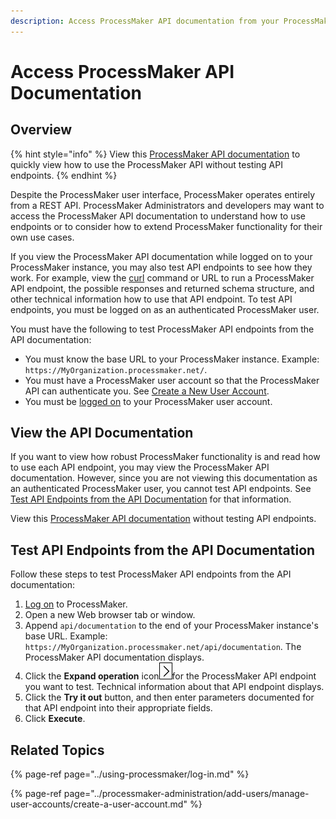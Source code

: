 ```yaml
---
description: Access ProcessMaker API documentation from your ProcessMaker instance.
---
```


# Access ProcessMaker API Documentation

## Overview

{% hint style="info" %}
View this [ProcessMaker API documentation](https://staging-pm4.processmaker.net/api/documentation) to quickly view how to use the ProcessMaker API without testing API endpoints.
{% endhint %}

Despite the ProcessMaker user interface, ProcessMaker operates entirely from a REST API. ProcessMaker Administrators and developers may want to access the ProcessMaker API documentation to understand how to use endpoints or to consider how to extend ProcessMaker functionality for their own use cases.

If you view the ProcessMaker API documentation while logged on to your ProcessMaker instance, you may also test API endpoints to see how they work. For example, view the [curl](https://github.com/curl/curl) command or URL to run a ProcessMaker API endpoint, the possible responses and returned schema structure, and other technical information how to use that API endpoint. To test API endpoints, you must be logged on as an authenticated ProcessMaker user.

You must have the following to test ProcessMaker API endpoints from the API documentation:

* You must know the base URL to your ProcessMaker instance. Example: `https://MyOrganization.processmaker.net/`.
* You must have a ProcessMaker user account so that the ProcessMaker API can authenticate you. See [Create a New User Account](../processmaker-administration/add-users/manage-user-accounts/create-a-user-account.md#create-a-processmaker-user-account).
* You must be [logged on](../using-processmaker/log-in.md#log-on) to your ProcessMaker user account.

## View the API Documentation

If you want to view how robust ProcessMaker functionality is and read how to use each API endpoint, you may view the ProcessMaker API documentation. However, since you are not viewing this documentation as an authenticated ProcessMaker user, you cannot test API endpoints. See [Test API Endpoints from the API Documentation](access-processmaker-api-documentation.md#test-api-endpoints-from-the-api-documentation) for that information.

View this [ProcessMaker API documentation](https://staging-pm4.processmaker.net/api/documentation) without testing API endpoints.

## Test API Endpoints from the API Documentation

Follow these steps to test ProcessMaker API endpoints from the API documentation:

1. [Log on](../using-processmaker/log-in.md#log-in) to ProcessMaker.
2. Open a new Web browser tab or window.
3. Append `api/documentation` to the end of your ProcessMaker instance's base URL. Example: `https://MyOrganization.processmaker.net/api/documentation`. The ProcessMaker API documentation displays.
4. Click the **Expand operation** icon![](../.gitbook/assets/swagger-expand-operation-icon.png)for the ProcessMaker API endpoint you want to test. Technical information about that API endpoint displays.
5. Click the **Try it out** button, and then enter parameters documented for that API endpoint into their appropriate fields.
6. Click **Execute**.

## Related Topics

{% page-ref page="../using-processmaker/log-in.md" %}

{% page-ref page="../processmaker-administration/add-users/manage-user-accounts/create-a-user-account.md" %}

